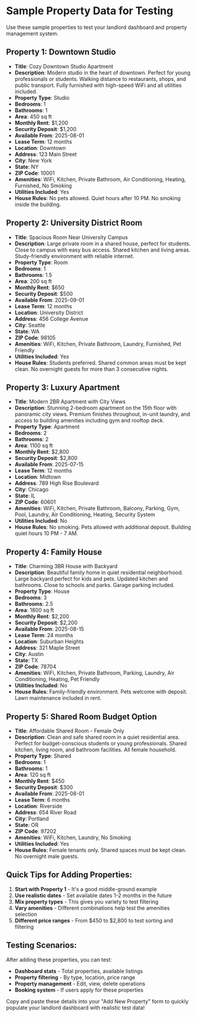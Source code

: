 # Sample Property Data for Testing

Use these sample properties to test your landlord dashboard and property management system.

## Property 1: Downtown Studio

- **Title**: Cozy Downtown Studio Apartment
- **Description**: Modern studio in the heart of downtown. Perfect for young professionals or students. Walking distance to restaurants, shops, and public transport. Fully furnished with high-speed WiFi and all utilities included.
- **Property Type**: Studio
- **Bedrooms**: 1
- **Bathrooms**: 1
- **Area**: 450 sq ft
- **Monthly Rent**: $1,200
- **Security Deposit**: $1,200
- **Available From**: 2025-08-01
- **Lease Term**: 12 months
- **Location**: Downtown
- **Address**: 123 Main Street
- **City**: New York
- **State**: NY
- **ZIP Code**: 10001
- **Amenities**: WiFi, Kitchen, Private Bathroom, Air Conditioning, Heating, Furnished, No Smoking
- **Utilities Included**: Yes
- **House Rules**: No pets allowed. Quiet hours after 10 PM. No smoking inside the building.

## Property 2: University District Room
- **Title**: Spacious Room Near University Campus
- **Description**: Large private room in a shared house, perfect for students. Close to campus with easy bus access. Shared kitchen and living areas. Study-friendly environment with reliable internet.
- **Property Type**: Room
- **Bedrooms**: 1
- **Bathrooms**: 1.5
- **Area**: 200 sq ft
- **Monthly Rent**: $650
- **Security Deposit**: $500
- **Available From**: 2025-09-01
- **Lease Term**: 12 months
- **Location**: University District
- **Address**: 456 College Avenue
- **City**: Seattle
- **State**: WA
- **ZIP Code**: 98105
- **Amenities**: WiFi, Kitchen, Private Bathroom, Laundry, Furnished, Pet Friendly
- **Utilities Included**: Yes
- **House Rules**: Students preferred. Shared common areas must be kept clean. No overnight guests for more than 3 consecutive nights.

## Property 3: Luxury Apartment

- **Title**: Modern 2BR Apartment with City Views
- **Description**: Stunning 2-bedroom apartment on the 15th floor with panoramic city views. Premium finishes throughout, in-unit laundry, and access to building amenities including gym and rooftop deck.
- **Property Type**: Apartment
- **Bedrooms**: 2
- **Bathrooms**: 2
- **Area**: 1100 sq ft
- **Monthly Rent**: $2,800
- **Security Deposit**: $2,800
- **Available From**: 2025-07-15
- **Lease Term**: 12 months
- **Location**: Midtown
- **Address**: 789 High Rise Boulevard
- **City**: Chicago
- **State**: IL
- **ZIP Code**: 60601
- **Amenities**: WiFi, Kitchen, Private Bathroom, Balcony, Parking, Gym, Pool, Laundry, Air Conditioning, Heating, Security System
- **Utilities Included**: No
- **House Rules**: No smoking. Pets allowed with additional deposit. Building quiet hours 10 PM - 7 AM.

## Property 4: Family House
- **Title**: Charming 3BR House with Backyard
- **Description**: Beautiful family home in quiet residential neighborhood. Large backyard perfect for kids and pets. Updated kitchen and bathrooms. Close to schools and parks. Garage parking included.
- **Property Type**: House
- **Bedrooms**: 3
- **Bathrooms**: 2.5
- **Area**: 1800 sq ft
- **Monthly Rent**: $2,200
- **Security Deposit**: $2,200
- **Available From**: 2025-08-15
- **Lease Term**: 24 months
- **Location**: Suburban Heights
- **Address**: 321 Maple Street
- **City**: Austin
- **State**: TX
- **ZIP Code**: 78704
- **Amenities**: WiFi, Kitchen, Private Bathroom, Parking, Laundry, Air Conditioning, Heating, Pet Friendly
- **Utilities Included**: No
- **House Rules**: Family-friendly environment. Pets welcome with deposit. Lawn maintenance included in rent.

## Property 5: Shared Room Budget Option
- **Title**: Affordable Shared Room - Female Only
- **Description**: Clean and safe shared room in a quiet residential area. Perfect for budget-conscious students or young professionals. Shared kitchen, living room, and bathroom facilities. All female household.
- **Property Type**: Shared
- **Bedrooms**: 1
- **Bathrooms**: 1
- **Area**: 120 sq ft
- **Monthly Rent**: $450
- **Security Deposit**: $300
- **Available From**: 2025-08-01
- **Lease Term**: 6 months
- **Location**: Riverside
- **Address**: 654 River Road
- **City**: Portland
- **State**: OR
- **ZIP Code**: 97202
- **Amenities**: WiFi, Kitchen, Laundry, No Smoking
- **Utilities Included**: Yes
- **House Rules**: Female tenants only. Shared spaces must be kept clean. No overnight male guests.

## Quick Tips for Adding Properties:

1. **Start with Property 1** - It's a good middle-ground example
2. **Use realistic dates** - Set available dates 1-2 months in the future
3. **Mix property types** - This gives you variety to test filtering
4. **Vary amenities** - Different combinations help test the amenities selection
5. **Different price ranges** - From $450 to $2,800 to test sorting and filtering

## Testing Scenarios:

After adding these properties, you can test:
- **Dashboard stats** - Total properties, available listings
- **Property filtering** - By type, location, price range
- **Property management** - Edit, view, delete operations
- **Booking system** - If users apply for these properties

Copy and paste these details into your "Add New Property" form to quickly populate your landlord dashboard with realistic test data!